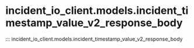 # incident_io_client.models.incident_timestamp_value_v2_response_body

::: incident_io_client.models.incident_timestamp_value_v2_response_body